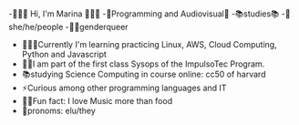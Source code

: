 -👩🏽‍💻 Hi, I'm Marina 👩🏽‍💻
-💟Programming and Audiovisual💟
-📚studies📚
-🌈she/he/people
-🏳️‍🌈genderqueer
- 👩🏽‍💻Currently I'm learning practicing Linux, AWS, Cloud Computing, Python and Javascript
- 🐱‍🚀I am part of the first class Sysops of the ImpulsoTec Program.
- 📚studying Science Computing in course online: cc50 of harvard
- ⚡Curious among other programming languages and IT
- 🐱‍🐉Fun fact: I love Music more than food
- 🌈pronoms: elu/they

